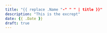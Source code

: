 ```yaml
---
title: "{{ replace .Name "-" " " | title }}"
description: "This is the excrept"
date: {{ .Date }}
draft: true
---
```

